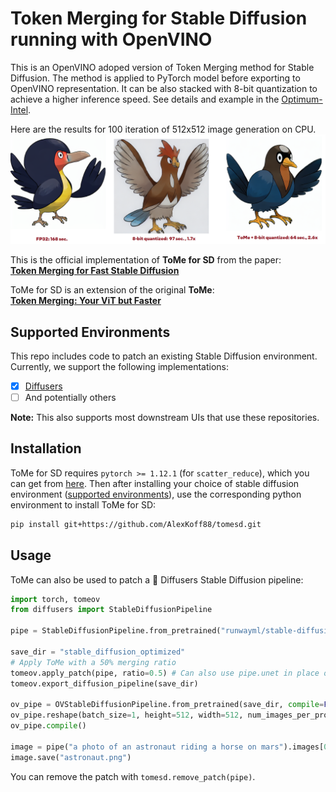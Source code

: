 # Token Merging for Stable Diffusion running with OpenVINO

This is an OpenVINO adoped version of Token Merging method for Stable Diffusion. The method is applied to PyTorch model before exporting to OpenVINO representation. It can be also stacked with 8-bit quantization to achieve a higher inference speed. See details and example in the [Optimum-Intel](https://github.com/huggingface/optimum-intel/tree/main/examples/openvino/stable-diffusion).

Here are the results for 100 iteration of 512x512 image generation on CPU.
![ToMe for SD applied on a 512x512 image.](examples/assets/tome_results.png)

This is the official implementation of **ToMe for SD** from the paper:  
**[Token Merging for Fast Stable Diffusion](https://arxiv.org/abs/2303.17604)**

ToMe for SD is an extension of the original **ToMe**:  
**[Token Merging: Your ViT but Faster](https://arxiv.org/abs/2210.09461)**  


## Supported Environments

This repo includes code to patch an existing Stable Diffusion environment. Currently, we support the following implementations:
 - [x] [Diffusers](https://github.com/huggingface/diffusers)
 - [ ] And potentially others

**Note:** This also supports most downstream UIs that use these repositories.


## Installation

ToMe for SD requires ``pytorch >= 1.12.1`` (for `scatter_reduce`), which you can get from [here](https://pytorch.org/get-started/locally/). Then after installing your choice of stable diffusion environment ([supported environments](#supported-environments)), use the corresponding python environment to install ToMe for SD:

```bash
pip install git+https://github.com/AlexKoff88/tomesd.git
```

## Usage
ToMe can also be used to patch a 🤗 Diffusers Stable Diffusion pipeline:
```py
import torch, tomeov
from diffusers import StableDiffusionPipeline

pipe = StableDiffusionPipeline.from_pretrained("runwayml/stable-diffusion-v1-5")

save_dir = "stable_diffusion_optimized"
# Apply ToMe with a 50% merging ratio
tomeov.apply_patch(pipe, ratio=0.5) # Can also use pipe.unet in place of pipe here
tomeov.export_diffusion_pipeline(save_dir)

ov_pipe = OVStableDiffusionPipeline.from_pretrained(save_dir, compile=False)
ov_pipe.reshape(batch_size=1, height=512, width=512, num_images_per_prompt=1)
ov_pipe.compile()

image = pipe("a photo of an astronaut riding a horse on mars").images[0]
image.save("astronaut.png")
```
You can remove the patch with `tomesd.remove_patch(pipe)`.
